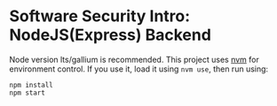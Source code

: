 # Software Security Intro: NodeJS(Express) Backend

Node version lts/gallium is recommended. This project uses
[nvm](https://github.com/nvm-sh/nvm) for environment control. If you use it,
load it using `nvm use`, then run using:

```
npm install
npm start
```

